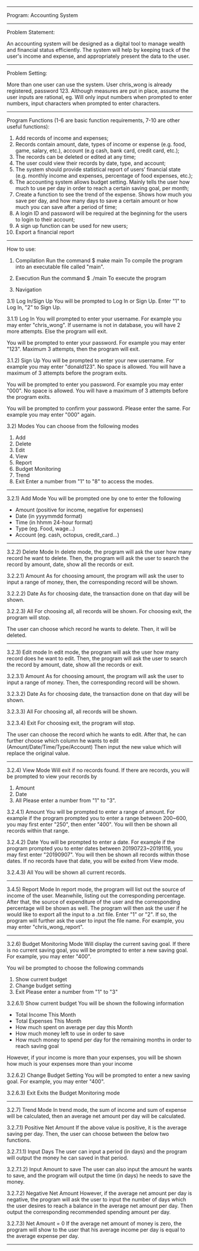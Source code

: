 ----------------------------------------------------------

Program: Accounting System

----------------------------------------------------------

Problem Statement:

An accounting system will be designed as a digital tool to manage wealth and financial status efficiently. The system will help by keeping track of the user's income and expense, and appropriately present the data to the user.

----------------------------------------------------------

Problem Setting:

More than one user can use the system. User chris_wong is already registered, password 123.
Although measures are put in place, assume the user inputs are rational, eg. Will only input numbers when prompted to enter numbers, input characters when prompted to enter characters.

----------------------------------------------------------

Program Functions (1-6 are basic function requirements, 7-10 are other useful functions):
1) Add records of income and expenses; 
2) Records contain amount, date, types of income or expense (e.g. food, game, salary, etc.), account (e.g cash, bank card, credit card, etc.);
3) The records can be deleted or edited at any time; 
4) The user could view their records by date, type, and account;
5) The system should provide statistical report of users’ financial state (e.g. monthly income and expenses, percentage of food expenses, etc.);
6) The accounting system allows budget setting. Mainly tells the user how much to use per day in order to reach a certain saving goal, per month;
7) Create a function to see the trend of the expense. Shows how much you save per day, and how many days to save a certain amount or how much you can save after a period of time;
8) A login ID and password will be required at the beginning for the users to login to their account;
9) A sign up function can be used for new users;
10) Export a financial report

----------------------------------------------------------

How to use:
1) Compilation
Run the command
$ make main
To compile the program into an executable file called "main".

2) Execution
Run the command
$ ./main
To execute the program

3) Navigation

3.1) Log In/Sign Up
You will be prompted to Log In or Sign Up.
Enter "1" to Log In, "2" to Sign Up.

3.1.1) Log In
You will prompted to enter your username.
For example you may enter "chris_wong".
If username is not in database, you will have 2 more attempts. 
Else the program will exit.

You will be prompted to enter your password.
For example you may enter "123".
Maximum 3 attempts, then the program will exit.


3.1.2) Sign Up
You will be prompted to enter your new username.
For example you may enter "donald123".
No space is allowed. You will have a maximum of 3 attempts before the program exits.

You will be prompted to enter you password.
For example you may enter "000".
No space is allowed. You will have a maximum of 3 attempts before the program exits.

You will be prompted to confirm your password. Please enter the same.
For example you may enter "000" again.


3.2) Modes
You can choose from the following modes
1) Add
2) Delete
3) Edit
4) View
5) Report
6) Budget Monitoring
7) Trend
8) Exit
Enter a number from "1" to "8" to access the modes.

----------------------------------------------------------

3.2.1) Add Mode
You will be prompted one by one to enter the following
- Amount (positive for income, negative for expenses)
- Date (in yyyymmdd format)
- Time (in hhmm 24-hour format)
- Type (eg. Food, wage...)
- Account (eg. cash, octopus, credit_card...)

----------------------------------------------------------

3.2.2) Delete Mode
In delete mode, the program will ask the user how many record he want to delete. 
Then, the program will ask the user to search the record by amount, date, show all the records or exit. 

3.2.2.1) Amount
As for choosing amount, the program will ask the user to input a range of money, then, the corresponding record will be shown. 

3.2.2.2) Date
As for choosing date, the transaction done on that day will be shown. 

3.2.2.3) All
For choosing all, all records will be shown. For choosing exit, the program will stop.


The user can choose which record he wants to delete. Then, it will be deleted.

----------------------------------------------------------

3.2.3) Edit mode
In edit mode, the program will ask the user how many record does he want to edit. Then, the program will ask the user to search the record by amount, date, show all the records or exit.  

3.2.3.1) Amount
As for choosing amount, the program will ask the user to input a range of money.
Then, the corresponding record will be shown.

3.2.3.2) Date
As for choosing date, the transaction done on that day will be shown.

3.2.3.3) All
For choosing all, all records will be shown. 

3.2.3.4) Exit
For choosing exit, the program will stop.


The user can choose the record which he wants to edit. 
After that, he can further choose which column he wants to edit (Amount/Date/Time/Type/Account)
Then input the new value which will replace the original value. 

----------------------------------------------------------

3.2.4) View Mode
Will exit if no records found.
If there are records, you will be prompted to view your records by
1) Amount
2) Date
3) All
Please enter a number from "1" to "3".

3.2.4.1) Amount
You will be prompted to enter a range of amount.
For example if the program prompted you to enter a range between 200~600,
you may first enter "250", then enter "400".
You will then be shown all records within that range.

3.2.4.2) Date
You will be prompted to enter a date.
For example if the program prompted you to enter dates between 20190723~20191116,
you may first enter "20190907".
You will then be shown all records within those dates.
If no records have that date, you will be exited from View mode.

3.2.4.3) All
You will be shown all current records.

----------------------------------------------------------

3.4.5) Report Mode
In report mode, the program will list out the source of income of the user.
Meanwhile, listing out the corresponding percentage. 
After that, the source of expenditure of the user and the corresponding percentage will be shown as well. 
The program will then ask the user if he would like to export all the input to a .txt file. 
Enter "1" or "2".
If so, the program will further ask the user to input the file name. 
For example, you may enter "chris_wong_report".

----------------------------------------------------------

3.2.6) Budget Monitoring Mode
Will display the current saving goal. If there is no current saving goal, you will be prompted to enter a new saving goal.
For example, you may enter "400".

You wil be prompted to choose the following commands
1) Show current budget
2) Change budget setting
3) Exit
Please enter a number from "1" to "3"

3.2.6.1) Show current budget
You will be shown the following information
- Total Income This Month 
- Total Expenses This Month
- How much spent on average per day this Month
- How much money left to use in order to save
- How much money to spend per day for the remaining months in order to reach saving goal

However, if your income is more than your expenses, you will be shown how much is your expenses more than your income

3.2.6.2) Change Budget Setting
You will be prompted to enter a new saving goal.
For example, you may enter "400".

3.2.6.3) Exit
Exits the Budget Monitoring mode

----------------------------------------------------------

3.2.7) Trend Mode
In trend mode, the sum of income and sum of expense will be calculated, then an average net amount per day will be calculated. 


3.2.7.1) Positive Net Amount
If the above value is positive, it is the average saving per day. Then, the user can choose between the below two functions. 

3.2.7.1.1) Input Days
The user can input a period (in days) and the program will output the money he can saved in that period. 

3.2.7.1.2) Input Amount to save
The user can also input the amount he wants to save, and the program will output the time (in days) he needs to save the money. 


3.2.7.2) Negative Net Amount
However, if the average net amount per day is negative, the program will ask the user to input the number of days which the user desires to reach a balance in the average net amount per day.
Then output the corresponding recommended spending amount per day.


3.2.7.3) Net Amount = 0
If the average net amount of money is zero, the program will show to the user that his average income per day is equal to the average expense per day. 

----------------------------------------------------------



